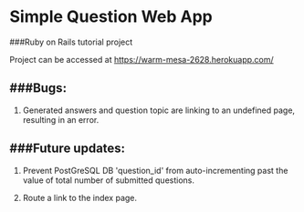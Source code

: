 Simple Question Web App
===

###Ruby on Rails tutorial project 

Project can be accessed at https://warm-mesa-2628.herokuapp.com/

###Bugs:
-------
1. Generated answers and question topic are linking to an undefined page, resulting in an error.


###Future updates:
-------
1. Prevent PostGreSQL DB 'question_id' from auto-incrementing past the value of total number of submitted questions. 


2. Route a link to the index page.


